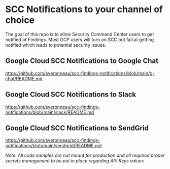 # SCC Notifications to your channel of choice

The goal of this repo is to allow Security Command Center users to get notified of Findings.  Most GCP users will turn on SCC but fail at getting notified which leads to potential security issues.

## Google Cloud SCC Notifications to Google Chat

https://github.com/sveronneau/scc-findings-notifications/blob/main/g-chat/README.md

## Google Cloud SCC Notifications to Slack

https://github.com/sveronneau/scc-findings-notifications/blob/main/slack/README.md

## Google Cloud SCC Notifications to SendGrid

https://github.com/sveronneau/scc-findings-notifications/blob/main/sendgrid/README.md

*Note: All code samples are not meant for production and all required proper secrets management to be put in place regarding API Keys values*
